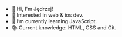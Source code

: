 - 👋 Hi, I'm Jędrzej!
- 👀 Interested in web & ios dev.
- 🌱 I’m currently learning JavaScript.
- 📚 Current knowledge: HTML, CSS and Git.
